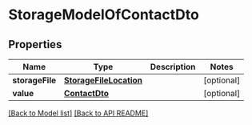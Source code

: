 
# StorageModelOfContactDto
## Properties
Name | Type | Description | Notes
------------ | ------------- | ------------- | -------------
**storageFile** | [**StorageFileLocation**](StorageFileLocation.md) |  |  [optional]
**value** | [**ContactDto**](ContactDto.md) |  |  [optional]




[[Back to Model list]](Models.md) [[Back to API README]](README.md)


